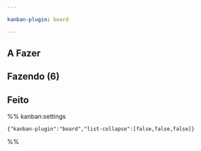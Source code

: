 ```yaml
---

kanban-plugin: board

---
```


## A Fazer



## Fazendo (6)



## Feito





%% kanban:settings
```
{"kanban-plugin":"board","list-collapse":[false,false,false]}
```
%%